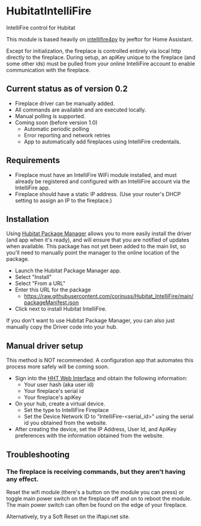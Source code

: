 # HubitatIntelliFire
 IntelliFire control for Hubitat

This module is based heavily on [intellifire4py](https://github.com/jeeftor/intellifire4py) by jeeftor for Home Assistant.

Except for initialization, the fireplace is controlled entirely via local http directly to the fireplace.  During setup, an apiKey unique to the fireplace (and some other ids) must be pulled from your online IntelliFire account to enable communication with the fireplace.

## Current status as of version 0.2
* Fireplace driver can be manually added.
* All commands are available and are executed locally.
* Manual polling is supported.
* Coming soon (before version 1.0)
  * Automatic periodic polling
  * Error reporting and network retries
  * App to automatically add fireplaces using IntelliFire credentails.

## Requirements
* Fireplace must have an IntelliFire WiFi module installed, and must already be registered and configured with an IntelliFire account via the IntelliFire app.
* Fireplace should have a static IP address.  (Use your router's DHCP setting to assign an IP to the fireplace.)

## Installation
Using [Hubitat Package Manager](https://github.com/HubitatCommunity/hubitatpackagemanager) allows you to more easily install the driver (and app when it's ready), and will ensure that you are notified of updates when available.  This package has not yet been added to the main list, so you'll need to manually point the manager to the online location of the package.

* Launch the Hubitat Package Manager app.
* Select "Install"
* Select "From a URL"
* Enter this URL for the package
  * https://raw.githubusercontent.com/corinuss/Hubitat_IntelliFire/main/packageManifest.json
* Click next to install Hubitat IntelliFire.

If you don't want to use Hubitat Package Manager, you can also just manually copy the Driver code into your hub.

## Manual driver setup
This method is NOT recommended.  A configuration app that automates this process more safely will be coming soon.

* Sign into the [HHT Web Interface](http://iftapi.net/webaccess/login.html) and obtain the following information:
  * Your user hash (aka user id)
  * Your fireplace's serial id
  * Your fireplace's apiKey
* On your hub, create a virtual device.
  * Set the type to IntelliFire Fireplace
  * Set the Device Network ID to "IntelliFire-\<serial_id\>" using the serial id you obtained from the website.
* After creating the device, set the IP Address, User Id, and ApiKey preferences with the information obtained from the website.

## Troubleshooting

### The fireplace is receiving commands, but they aren't having any effect.
Reset the wifi module (there's a button on the module you can press) or toggle main power switch on the fireplace off and on to reboot the module.  The main power switch can often be found on the edge of your fireplace.

Alternatively, try a Soft Reset on the iftapi.net site.